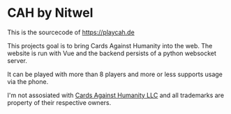 # CAH by Nitwel

This is the sourcecode of https://playcah.de

This projects goal is to bring Cards Against Humanity into the web.
The website is run with Vue and the backend persists of a python websocket server.

It can be played with more than 8 players and more or less supports usage via the phone.

I'm not assosiated with [Cards Against Humanity LLC](https://cardsagainsthumanity.com/) and all trademarks are property of their respective owners.